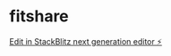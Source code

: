 # fitshare

[Edit in StackBlitz next generation editor ⚡️](https://stackblitz.com/~/github.com/Adityanshkapasia/fitshare)